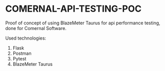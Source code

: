 # COMERNAL-API-TESTING-POC
<p>Proof of concept of using BlazeMeter Taurus for api performance testing, done for Comernal Software.</p>


<p>Used technologies:
<ol>
<li>Flask</li>
<li>Postman</li>
<li>Pytest</li>
<li>BlazeMeter Taurus</li>
</ol><p>
